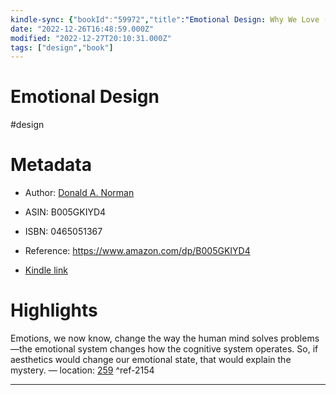 ```yaml
---
kindle-sync: {"bookId":"59972","title":"Emotional Design: Why We Love (or Hate) Everyday Things","author":"Donald A. Norman","asin":"B005GKIYD4","lastAnnotatedDate":"2012-10-16","bookImageUrl":"https://m.media-amazon.com/images/I/71lsCWwYwKL._SY160.jpg","highlightsCount":1}
date: "2022-12-26T16:48:59.000Z"
modified: "2022-12-27T20:10:31.000Z"
tags: ["design","book"]
---
```

# Emotional Design

#design 

# Metadata

* Author: [Donald A. Norman](https://www.amazon.com/Donald-A-Norman/e/B000APP96A/ref=dp_byline_cont_ebooks_1)

* ASIN: B005GKIYD4

* ISBN: 0465051367

* Reference: <https://www.amazon.com/dp/B005GKIYD4>

* [Kindle link](kindle://book?action=open&asin=B005GKIYD4)

# Highlights

Emotions, we now know, change the way the human mind solves problems—the emotional system changes how the cognitive system operates. So, if aesthetics would change our emotional state, that would explain the mystery. — location: [259](kindle://book?action=open&asin=B005GKIYD4&location=259) ^ref-2154

---
